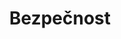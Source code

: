 ---
title: Bezpečnost
campaignCategoryUid: 2018-komunalni
campaignGroupUid: volby-2018
uid: bezpecnost
order: 6
garant: milan.minarik
redmine: 28145
img: program/otevrena-radnice.jpg
intro: >
  
---